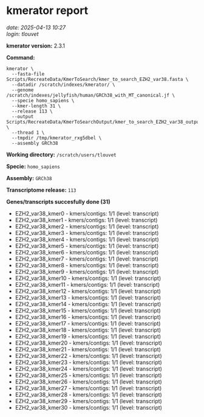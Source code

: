 # kmerator report
*date: 2025-04-13 10:27*  
*login: tlouvet*

**kmerator version:** 2.3.1

**Command:**

```
kmerator \
  --fasta-file Scripts/RecreateData/KmerToSearch/kmer_to_search_EZH2_var38.fasta \
  --datadir /scratch/indexes/kmerator/ \
  --genome /scratch/indexes/jellyfish/human/GRCh38_with_MT_canonical.jf \
  --specie homo_sapiens \
  --kmer-length 31 \
  --release 113 \
  --output Scripts/RecreateData/KmerToSearchOutput/kmer_to_search_EZH2_var38_output \
  --thread 1 \
  --tmpdir /tmp/kmerator_rxg5dbel \
  --assembly GRCh38
```

**Working directory:** `/scratch/users/tlouvet`

**Specie:** `homo_sapiens`

**Assembly:** `GRCh38`

**Transcriptome release:** `113`

**Genes/transcripts succesfully done (31)**

- EZH2_var38_kmer0 - kmers/contigs: 1/1 (level: transcript)
- EZH2_var38_kmer1 - kmers/contigs: 1/1 (level: transcript)
- EZH2_var38_kmer2 - kmers/contigs: 1/1 (level: transcript)
- EZH2_var38_kmer3 - kmers/contigs: 1/1 (level: transcript)
- EZH2_var38_kmer4 - kmers/contigs: 1/1 (level: transcript)
- EZH2_var38_kmer5 - kmers/contigs: 1/1 (level: transcript)
- EZH2_var38_kmer6 - kmers/contigs: 1/1 (level: transcript)
- EZH2_var38_kmer7 - kmers/contigs: 1/1 (level: transcript)
- EZH2_var38_kmer8 - kmers/contigs: 1/1 (level: transcript)
- EZH2_var38_kmer9 - kmers/contigs: 1/1 (level: transcript)
- EZH2_var38_kmer10 - kmers/contigs: 1/1 (level: transcript)
- EZH2_var38_kmer11 - kmers/contigs: 1/1 (level: transcript)
- EZH2_var38_kmer12 - kmers/contigs: 1/1 (level: transcript)
- EZH2_var38_kmer13 - kmers/contigs: 1/1 (level: transcript)
- EZH2_var38_kmer14 - kmers/contigs: 1/1 (level: transcript)
- EZH2_var38_kmer15 - kmers/contigs: 1/1 (level: transcript)
- EZH2_var38_kmer16 - kmers/contigs: 1/1 (level: transcript)
- EZH2_var38_kmer17 - kmers/contigs: 1/1 (level: transcript)
- EZH2_var38_kmer18 - kmers/contigs: 1/1 (level: transcript)
- EZH2_var38_kmer19 - kmers/contigs: 1/1 (level: transcript)
- EZH2_var38_kmer20 - kmers/contigs: 1/1 (level: transcript)
- EZH2_var38_kmer21 - kmers/contigs: 1/1 (level: transcript)
- EZH2_var38_kmer22 - kmers/contigs: 1/1 (level: transcript)
- EZH2_var38_kmer23 - kmers/contigs: 1/1 (level: transcript)
- EZH2_var38_kmer24 - kmers/contigs: 1/1 (level: transcript)
- EZH2_var38_kmer25 - kmers/contigs: 1/1 (level: transcript)
- EZH2_var38_kmer26 - kmers/contigs: 1/1 (level: transcript)
- EZH2_var38_kmer27 - kmers/contigs: 1/1 (level: transcript)
- EZH2_var38_kmer28 - kmers/contigs: 1/1 (level: transcript)
- EZH2_var38_kmer29 - kmers/contigs: 1/1 (level: transcript)
- EZH2_var38_kmer30 - kmers/contigs: 1/1 (level: transcript)
